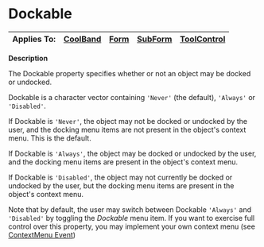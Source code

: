 




<h1 class="heading"><span class="name">Dockable</span></h1>

| Applies To: | [CoolBand](../a-z/coolband.md) | [Form](../a-z/form.md) | [SubForm](../a-z/subform.md) | [ToolControl](../a-z/toolcontrol.md) |
| --- | --- | --- | --- | ---  |


**Description**


The Dockable property specifies whether or not an object may be docked or undocked.



Dockable is a character vector containing `'Never'` (the default), `'Always'` or `'Disabled'`.


If Dockable is `'Never'`, the object may not be docked or undocked by the user, and the docking menu items are not present in the object's context menu. This is the default.


If Dockable is `'Always'`, the object may be docked or undocked by the user, and the docking menu items are present in the object's context menu.


If Dockable is `'Disabled'`, the object may not currently be docked or undocked by the user, but the docking menu items are present in the object's context menu.


Note that by default, the user may switch between Dockable `'Always'` and `'Disabled'` by toggling the *Dockable* menu item. If you want to exercise full control over this property, you may implement your own context menu (see [ContextMenu Event](../a-z/contextmenu.md))



